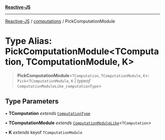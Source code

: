 [**Reactive-JS**](../../README.md)

***

[Reactive-JS](../../README.md) / [computations](../README.md) / PickComputationModule

# Type Alias: PickComputationModule\<TComputation, TComputationModule, K\>

> **PickComputationModule**\<`TComputation`, `TComputationModule`, `K`\>: `Pick`\<`TComputationModule`, `K` \| *typeof* `ComputationModuleLike_computationType`\>

## Type Parameters

• **TComputation** *extends* [`ComputationType`](ComputationType.md)

• **TComputationModule** *extends* [`ComputationModuleLike`](../interfaces/ComputationModuleLike.md)\<`TComputation`\>

• **K** *extends* keyof `TComputationModule`
